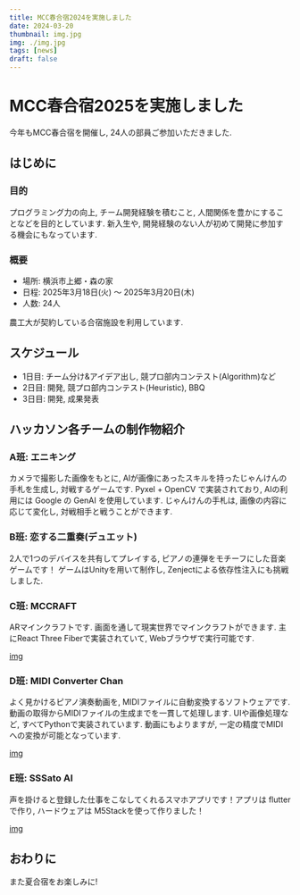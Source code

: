 ```yaml
---
title: MCC春合宿2024を実施しました
date: 2024-03-20
thumbnail: img.jpg
img: ./img.jpg
tags: [news]
draft: false
---
```

# MCC春合宿2025を実施しました

今年もMCC春合宿を開催し, 24人の部員ご参加いただきました.

## はじめに

### 目的

プログラミング力の向上, チーム開発経験を積むこと, 人間関係を豊かにすることなどを目的としています. 新入生や, 開発経験のない人が初めて開発に参加する機会にもなっています.

### 概要

- 場所: 横浜市上郷・森の家
- 日程: 2025年3月18日(火) 〜 2025年3月20日(木)
- 人数: 24人

農工大が契約している合宿施設を利用しています.

## スケジュール

- 1日目: チーム分け&アイデア出し, 競プロ部内コンテスト(Algorithm)など
- 2日目: 開発, 競プロ部内コンテスト(Heuristic), BBQ
- 3日目: 開発, 成果発表

## ハッカソン各チームの制作物紹介

### A班: エニキング

カメラで撮影した画像をもとに, AIが画像にあったスキルを持ったじゃんけんの手札を生成し, 対戦するゲームです. Pyxel + OpenCV で実装されており, AIの利用には Google の GenAI を使用しています. じゃんけんの手札は, 画像の内容に応じて変化し, 対戦相手と戦うことができます.

### B班: 恋する二重奏(デュエット)

2人で1つのデバイスを共有してプレイする, ピアノの連弾をモチーフにした音楽ゲームです！
ゲームはUnityを用いて制作し, Zenjectによる依存性注入にも挑戦しました.

### C班: MCCRAFT

ARマインクラフトです. 画面を通して現実世界でマインクラフトができます. 主にReact Three Fiberで実装されていて, Webブラウザで実行可能です.

[img](./team-c.png)

### D班: MIDI Converter Chan

よく見かけるピアノ演奏動画を, MIDIファイルに自動変換するソフトウェアです. 動画の取得からMIDIファイルの生成までを一貫して処理します. UIや画像処理など, すべてPythonで実装されています. 動画にもよりますが, 一定の精度でMIDIへの変換が可能となっています.

[img](./team-d.png)

### E班: SSSato AI
声を掛けると登録した仕事をこなしてくれるスマホアプリです！アプリは flutter で作り, ハードウェアは M5Stackを使って作りました！

[img](./team-e.png)

## おわりに

また夏合宿をお楽しみに!
